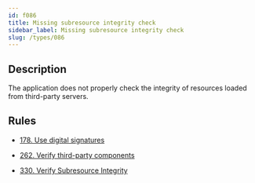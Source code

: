 ```yaml
---
id: f086
title: Missing subresource integrity check
sidebar_label: Missing subresource integrity check
slug: /types/086
---
```


## Description

The application does not properly check the integrity of resources loaded
from third-party servers.

## Rules

- [178. Use digital signatures](/criteria/data/178)

- [262. Verify third-party components](/criteria/services/262)

- [330. Verify Subresource Integrity](/criteria/services/330)
